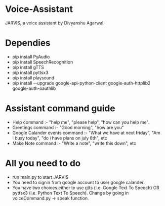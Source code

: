 # Voice-Assistant
JARVIS, a voice assistant by Divyanshu Agarwal


# Dependies
- pip install PyAudio
- pip install SpeechRecognition
- pip install gTTS
- pip install pyttsx3
- pip install playsound
- pip install --upgrade google-api-python-client google-auth-httplib2 google-auth-oauthlib


# Assistant command guide
- Help command :- "help me", "please help", "how can you help me".
- Greetings command :- "Good morning", "how are you"
- Google Calander events command :- "What we have at next friday", "Am i busy today", "do i have plans on july 8th", etc
- Make Note command :- "Write a note", "write this down", etc


# All you need to do
- run main.py to start JARVIS
- You need to signin from google account to user google calander.
- You have two choices either to use gtts (i.e. Google Text To Speech) OR pyttsx3 (i.e. Python Text To Speech). Change by going in voiceCommand.py -> speak function.
